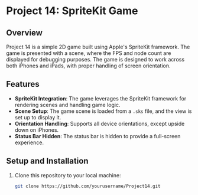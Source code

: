 # Project 14: SpriteKit Game

## Overview

Project 14 is a simple 2D game built using Apple's SpriteKit framework. The game is presented with a scene, where the FPS and node count are displayed for debugging purposes. The game is designed to work across both iPhones and iPads, with proper handling of screen orientation.

## Features

- **SpriteKit Integration**: The game leverages the SpriteKit framework for rendering scenes and handling game logic.
- **Scene Setup**: The game scene is loaded from a `.sks` file, and the view is set up to display it.
- **Orientation Handling**: Supports all device orientations, except upside down on iPhones.
- **Status Bar Hidden**: The status bar is hidden to provide a full-screen experience.

## Setup and Installation

1. Clone this repository to your local machine:
   ```bash
   git clone https://github.com/yourusername/Project14.git
